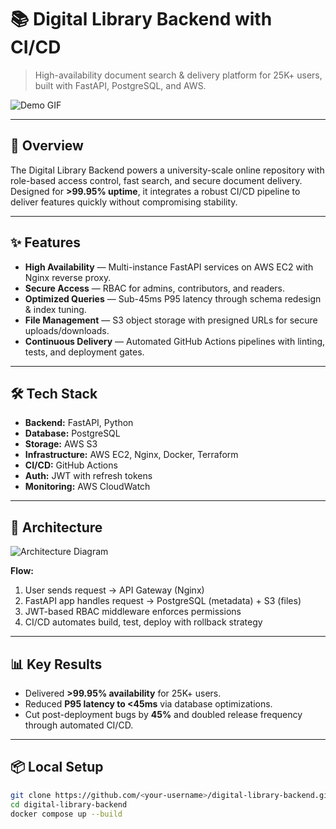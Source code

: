 # 📚 Digital Library Backend with CI/CD
> High-availability document search & delivery platform for 25K+ users, built with FastAPI, PostgreSQL, and AWS.

![Demo GIF](docs/demo.gif)

---

## 🚀 Overview
The Digital Library Backend powers a university-scale online repository with role-based access control, fast search, and secure document delivery. Designed for **>99.95% uptime**, it integrates a robust CI/CD pipeline to deliver features quickly without compromising stability.

---

## ✨ Features
- **High Availability** — Multi-instance FastAPI services on AWS EC2 with Nginx reverse proxy.  
- **Secure Access** — RBAC for admins, contributors, and readers.  
- **Optimized Queries** — Sub-45ms P95 latency through schema redesign & index tuning.  
- **File Management** — S3 object storage with presigned URLs for secure uploads/downloads.  
- **Continuous Delivery** — Automated GitHub Actions pipelines with linting, tests, and deployment gates.  

---

## 🛠 Tech Stack
- **Backend:** FastAPI, Python  
- **Database:** PostgreSQL  
- **Storage:** AWS S3  
- **Infrastructure:** AWS EC2, Nginx, Docker, Terraform  
- **CI/CD:** GitHub Actions  
- **Auth:** JWT with refresh tokens  
- **Monitoring:** AWS CloudWatch  

---

## 📐 Architecture
![Architecture Diagram](docs/architecture.png)

**Flow:**
1. User sends request → API Gateway (Nginx)  
2. FastAPI app handles request → PostgreSQL (metadata) + S3 (files)  
3. JWT-based RBAC middleware enforces permissions  
4. CI/CD automates build, test, deploy with rollback strategy  

---

## 📊 Key Results
- Delivered **>99.95% availability** for 25K+ users.  
- Reduced **P95 latency to <45ms** via database optimizations.  
- Cut post-deployment bugs by **45%** and doubled release frequency through automated CI/CD.  

---

## 📦 Local Setup
```bash
git clone https://github.com/<your-username>/digital-library-backend.git
cd digital-library-backend
docker compose up --build
